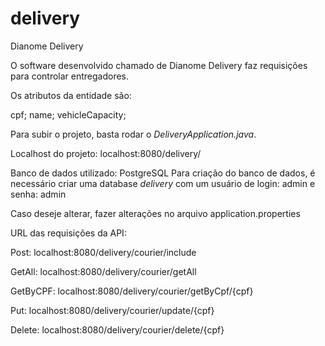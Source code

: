 # delivery
Dianome Delivery

O software desenvolvido chamado de Dianome Delivery faz requisições para controlar entregadores. 

Os atributos da entidade são: 

cpf;
name;
vehicleCapacity;

Para subir o projeto, basta rodar o *DeliveryApplication.java*.

Localhost do projeto: localhost:8080/delivery/

Banco de dados utilizado: PostgreSQL
Para criação do banco de dados, é necessário criar uma database *delivery* com um usuário de login: admin e senha: admin

Caso deseje alterar, fazer alterações no arquivo application.properties

URL das requisições da API:

Post: localhost:8080/delivery/courier/include

GetAll: localhost:8080/delivery/courier/getAll

GetByCPF: localhost:8080/delivery/courier/getByCpf/{cpf}

Put: localhost:8080/delivery/courier/update/{cpf}

Delete: localhost:8080/delivery/courier/delete/{cpf}


